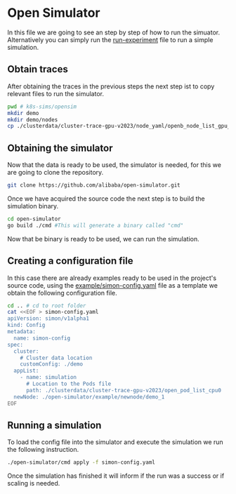 # Open Simulator
In this file we are going to see an step by step of how to run the simuator. Alternatively you can simply run the [run-experiment](./experiment/run-experiment.sh) file to run a simple simulation.
## Obtain traces
After obtaining the traces in the previous steps the next step ist to copy relevant files to run the simulator.
```sh
pwd # k8s-sims/opensim
mkdir demo
mkdir demo/nodes
cp ./clusterdata/cluster-trace-gpu-v2023/node_yaml/openb_node_list_gpu_node.yaml demo/nodes/
```
## Obtaining the simulator
Now that the data is ready to be used, the simulator is needed, for this we are going to clone the repository.
```sh
git clone https://github.com/alibaba/open-simulator.git
```
Once we have acquired the source code the next step is to build the simulation binary.
```sh
cd open-simulator
go build ./cmd #This will generate a binary called "cmd"
```
Now that be binary is ready to be used, we can run the simulation.
## Creating a configuration file
In this case there are already examples ready to be used in the project's source code, using the [example/simon-config.yaml](./example/simon-config.yaml) file as a template we obtain the following configuration file.
```sh
cd .. # cd to root folder
cat <<EOF > simon-config.yaml
apiVersion: simon/v1alpha1
kind: Config
metadata:
  name: simon-config 
spec:
  cluster:
    # Cluster data location
    customConfig: ./demo
  appList:
    - name: simulation
      # Location to the Pods file
      path: ./clusterdata/cluster-trace-gpu-v2023/open_pod_list_cpu0
  newNode: ./open-simulator/example/newnode/demo_1
EOF
```
## Running a simulation
To load the config file into the simulator and execute the simulation we run the following instruction.
```sh
./open-simulator/cmd apply -f simon-config.yaml
```
Once the simulation has finished it will inform if the run was a success or if scaling is needed.


